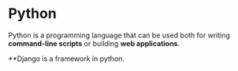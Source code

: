 # Python

Python is a programming language that can be used both for writing **command-line scripts** or building **web applications**.


**Django is a framework in python.















